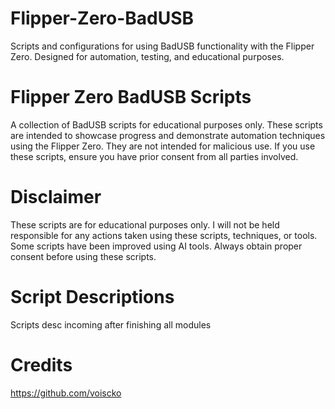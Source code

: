 # Flipper-Zero-BadUSB
 Scripts and configurations for using BadUSB functionality with the Flipper Zero. Designed for automation, testing, and educational purposes.
# Flipper Zero BadUSB Scripts

A collection of BadUSB scripts for educational purposes only. These scripts are intended to showcase progress and demonstrate automation techniques using the Flipper Zero. They are not intended for malicious use. If you use these scripts, ensure you have prior consent from all parties involved.

#  Disclaimer

These scripts are for educational purposes only.
I will not be held responsible for any actions taken using these scripts, techniques, or tools.
Some scripts have been improved using AI tools.
Always obtain proper consent before using these scripts.

#  Script Descriptions

Scripts desc incoming after finishing all modules

#  Credits
https://github.com/voiscko
